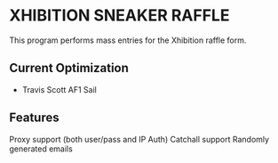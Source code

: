 # XHIBITION SNEAKER RAFFLE

This program performs mass entries for the Xhibition raffle form.

## Current Optimization

- Travis Scott AF1 Sail

## Features

Proxy support (both user/pass and IP Auth)
Catchall support
Randomly generated emails
